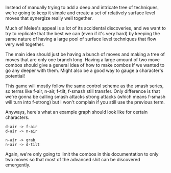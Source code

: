 Instead of manually trying to add a deep and intricate tree of techniques, we're going to keep it simple and create a set of relatively surface level moves that synergize really well together.

Much of Melee's appeal is a lot of its accidental discoveries, and we want to try to replicate that the best we can (even if it's very hard) by keeping the same nature of having a large pool of surface level techniques that flow very well together.

The main idea should just be having a bunch of moves and making a tree of moves that are only one branch long. Having a large amount of two move combos should give a general idea of how to make combos if we wanted to go any deeper with them. Might also be a good way to gauge a character's potential!

This game will mostly follow the same control scheme as the smash series, so terms like f-air, n-air, f-tilt, f-smash still transfer. Only difference is that we're gonna be calling smash attacks strong attacks (which means f-smash will turn into f-strong) but I won't complain if you still use the previous term.

Anyways, here's what an example graph should look like for certain characters.

```
d-air -> f-air
d-air -> n-air

n-air -> grab
n-air -> d-tilt
```

Again, we're only going to limit the combos in this documentation to only two moves so that most of the advanced shit can be discovered emergently.
